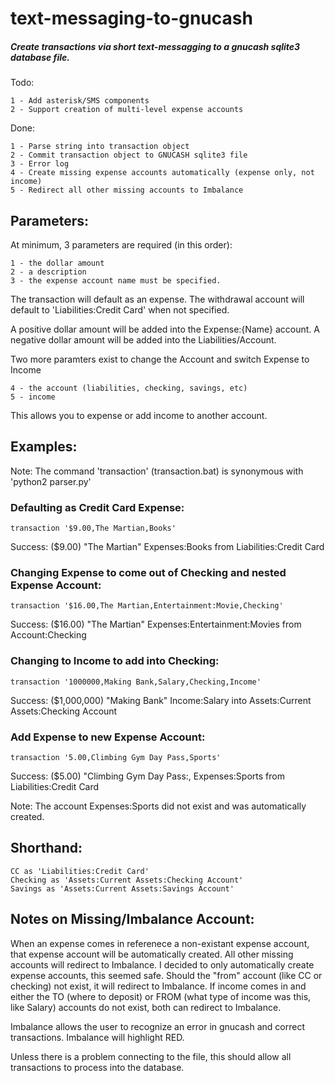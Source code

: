 # text-messaging-to-gnucash
##### Create transactions via short text-messagging to a gnucash sqlite3 database file.

Todo:

    1 - Add asterisk/SMS components
    2 - Support creation of multi-level expense accounts 
    
Done:

    1 - Parse string into transaction object
    2 - Commit transaction object to GNUCASH sqlite3 file 
    3 - Error log
    4 - Create missing expense accounts automatically (expense only, not income)
    5 - Redirect all other missing accounts to Imbalance

## Parameters: 

At minimum, 3 parameters are required (in this order):

    1 - the dollar amount
    2 - a description
    3 - the expense account name must be specified. 
    
The transaction will default as an expense. The withdrawal account will default to 'Liabilities:Credit Card' when not specified.

A positive dollar amount will be added into the Expense:{Name} account.
A negative dollar amount will be added into the Liabilities/Account.

Two more paramters exist to change the Account and switch Expense to Income

    4 - the account (liabilities, checking, savings, etc)
    5 - income

This allows you to expense or add income to another account. 

## Examples: 

Note: The command 'transaction' (transaction.bat) is synonymous with 'python2 parser.py'

### Defaulting as Credit Card Expense:
```transaction '$9.00,The Martian,Books'```

Success:  ($9.00) "The Martian" Expenses:Books from Liabilities:Credit Card

### Changing Expense to come out of Checking and nested Expense Account:
```transaction '$16.00,The Martian,Entertainment:Movie,Checking'```

Success:  ($16.00) "The Martian" Expenses:Entertainment:Movies from Account:Checking

### Changing to Income to add into Checking:
```transaction '1000000,Making Bank,Salary,Checking,Income'```

Success:  ($1,000,000) "Making Bank" Income:Salary into Assets:Current Assets:Checking Account

### Add Expense to new Expense Account:
```transaction '5.00,Climbing Gym Day Pass,Sports'```

Success:  ($5.00) "Climbing Gym Day Pass:, Expenses:Sports from Liabilities:Credit Card

Note: The account Expenses:Sports did not exist and was automatically created.

## Shorthand:

    CC as 'Liabilities:Credit Card'
    Checking as 'Assets:Current Assets:Checking Account'
    Savings as 'Assets:Current Assets:Savings Account'

## Notes on Missing/Imbalance Account:

When an expense comes in referenece a non-existant expense account, that expense account will be automatically created.
All other missing accounts will redirect to Imbalance.
I decided to only automatically create expense accounts, this seemed safe. Should the "from" account (like CC or checking) not exist, it will redirect to Imbalance.
If income comes in and either the TO (where to deposit) or FROM (what type of income was this, like Salary) accounts do not exist, both can redirect to Imbalance.

Imbalance allows the user to recognize an error in gnucash and correct transactions. Imbalance will highlight RED.

Unless there is a problem connecting to the file, this should allow all transactions to process into the database.
